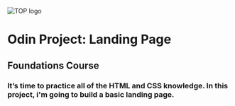 ![TOP logo](https://www.theodinproject.com/mstile-310x310.png)

# Odin Project: Landing Page 
## Foundations Course
### It’s time to practice all of the HTML and CSS knowledge. In this project, i'm going to build a basic landing page.

